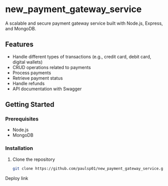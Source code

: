 # new_payment_gateway_service



A scalable and secure payment gateway service built with Node.js, Express, and MongoDB.

## Features

- Handle different types of transactions (e.g., credit card, debit card, digital wallets)
- CRUD operations related to payments
- Process payments
- Retrieve payment status
- Handle refunds
- API documentation with Swagger

## Getting Started

### Prerequisites

- Node.js
- MongoDB

### Installation

1. Clone the repository
   ```sh
   git clone https://github.com/paulsp01/new_payment_gateway_service.git


Deploy link